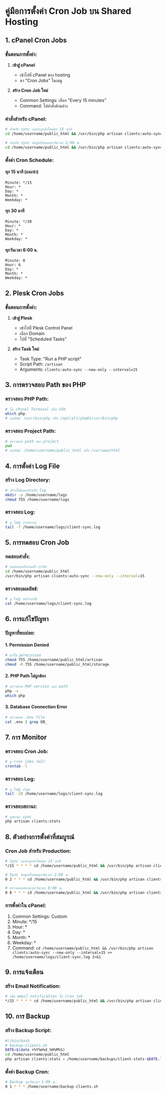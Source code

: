 # คู่มือการตั้งค่า Cron Job บน Shared Hosting

## 1. cPanel Cron Jobs

### ขั้นตอนการตั้งค่า:

1. **เข้าสู่ cPanel**
   - เข้าไปที่ cPanel ของ hosting
   - หา "Cron Jobs" ในเมนู

2. **สร้าง Cron Job ใหม่**
   - Common Settings: เลือก "Every 15 minutes"
   - Command: ใส่คำสั่งด้านล่าง

### คำสั่งสำหรับ cPanel:

```bash
# สำหรับ sync เฉพาะลูกค้าใหม่ทุก 15 นาที
cd /home/username/public_html && /usr/bin/php artisan clients:auto-sync --new-only --interval=15 >> /home/username/logs/client-sync.log 2>&1

# สำหรับ sync ข้อมูลทั้งหมดทุกวันเวลา 2:00 น.
cd /home/username/public_html && /usr/bin/php artisan clients:auto-sync --interval=1440 >> /home/username/logs/client-sync.log 2>&1
```

### ตั้งค่า Cron Schedule:

#### **ทุก 15 นาที (แนะนำ)**
```
Minute: */15
Hour: *
Day: *
Month: *
Weekday: *
```

#### **ทุก 30 นาที**
```
Minute: */30
Hour: *
Day: *
Month: *
Weekday: *
```

#### **ทุกวันเวลา 6:00 น.**
```
Minute: 0
Hour: 6
Day: *
Month: *
Weekday: *
```

## 2. Plesk Cron Jobs

### ขั้นตอนการตั้งค่า:

1. **เข้าสู่ Plesk**
   - เข้าไปที่ Plesk Control Panel
   - เลือก Domain
   - ไปที่ "Scheduled Tasks"

2. **สร้าง Task ใหม่**
   - Task Type: "Run a PHP script"
   - Script Path: `/artisan`
   - Arguments: `clients:auto-sync --new-only --interval=15`

## 3. การตรวจสอบ Path ของ PHP

### ตรวจสอบ PHP Path:
```bash
# ใน cPanel Terminal หรือ SSH
which php
# ผลลัพธ์: /usr/bin/php หรือ /opt/alt/php81/usr/bin/php
```

### ตรวจสอบ Project Path:
```bash
# ตรวจสอบ path ของ project
pwd
# ผลลัพธ์: /home/username/public_html หรือ /var/www/html
```

## 4. การตั้งค่า Log File

### สร้าง Log Directory:
```bash
# สร้างโฟลเดอร์สำหรับ log
mkdir -p /home/username/logs
chmod 755 /home/username/logs
```

### ตรวจสอบ Log:
```bash
# ดู log การทำงาน
tail -f /home/username/logs/client-sync.log
```

## 5. การทดสอบ Cron Job

### ทดสอบคำสั่ง:
```bash
# ทดสอบคำสั่งก่อนตั้ง cron
cd /home/username/public_html
/usr/bin/php artisan clients:auto-sync --new-only --interval=15
```

### ตรวจสอบผลลัพธ์:
```bash
# ดู log หลังจากรัน
cat /home/username/logs/client-sync.log
```

## 6. การแก้ไขปัญหา

### ปัญหาที่พบบ่อย:

#### 1. Permission Denied
```bash
# แก้ไข permission
chmod 755 /home/username/public_html/artisan
chmod -R 755 /home/username/public_html/storage
```

#### 2. PHP Path ไม่ถูกต้อง
```bash
# ตรวจสอบ PHP version และ path
php -v
which php
```

#### 3. Database Connection Error
```bash
# ตรวจสอบ .env file
cat .env | grep DB_
```

## 7. การ Monitor

### ตรวจสอบ Cron Job:
```bash
# ดู cron jobs ที่ตั้งไว้
crontab -l
```

### ตรวจสอบ Log:
```bash
# ดู log ล่าสุด
tail -20 /home/username/logs/client-sync.log
```

### ตรวจสอบสถานะ:
```bash
# ดูสถานะ sync
php artisan clients:stats
```

## 8. ตัวอย่างการตั้งค่าที่สมบูรณ์

### Cron Job สำหรับ Production:
```bash
# Sync เฉพาะลูกค้าใหม่ทุก 15 นาที
*/15 * * * * cd /home/username/public_html && /usr/bin/php artisan clients:auto-sync --new-only --interval=15 >> /home/username/logs/client-sync.log 2>&1

# Sync ข้อมูลทั้งหมดทุกวันเวลา 2:00 น.
0 2 * * * cd /home/username/public_html && /usr/bin/php artisan clients:auto-sync --interval=1440 >> /home/username/logs/client-sync.log 2>&1

# ตรวจสอบสถานะทุกวันเวลา 8:00 น.
0 8 * * * cd /home/username/public_html && /usr/bin/php artisan clients:stats >> /home/username/logs/client-stats.log 2>&1
```

### การตั้งค่าใน cPanel:
1. Common Settings: Custom
2. Minute: */15
3. Hour: *
4. Day: *
5. Month: *
6. Weekday: *
7. Command: `cd /home/username/public_html && /usr/bin/php artisan clients:auto-sync --new-only --interval=15 >> /home/username/logs/client-sync.log 2>&1`

## 9. การแจ้งเตือน

### สร้าง Email Notification:
```bash
# เพิ่ม email notification ใน cron job
*/15 * * * * cd /home/username/public_html && /usr/bin/php artisan clients:auto-sync --new-only --interval=15 >> /home/username/logs/client-sync.log 2>&1 && echo "Sync completed at $(date)" | mail -s "Client Sync Status" your-email@example.com
```

## 10. การ Backup

### สร้าง Backup Script:
```bash
#!/bin/bash
# backup-clients.sh
DATE=$(date +%Y%m%d_%H%M%S)
cd /home/username/public_html
php artisan clients:stats > /home/username/backups/client-stats-$DATE.log
```

### ตั้งค่า Backup Cron:
```bash
# Backup ทุกวันเวลา 1:00 น.
0 1 * * * /home/username/backup-clients.sh
``` 